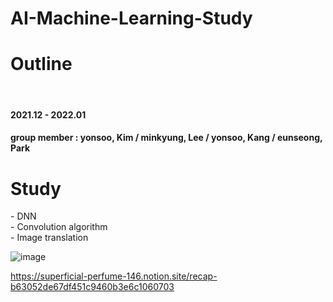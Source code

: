 # AI-Machine-Learning-Study

<h1> Outline </h1><br>
<h4> 2021.12 - 2022.01 </h4>
<h4> group member : yonsoo, Kim / minkyung, Lee / yonsoo, Kang / eunseong, Park
</h4>
<h1> Study </h1>
- DNN<br>
- Convolution algorithm<br>
- Image translation



![image](https://user-images.githubusercontent.com/96706954/156949052-6275a165-3787-4cda-9fa7-c6a5652932bf.png)

https://superficial-perfume-146.notion.site/recap-b63052de67df451c9460b3e6c1060703
